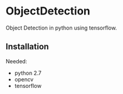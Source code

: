 # ObjectDetection
Object Detection in python using tensorflow. 

## Installation
Needed:
* python 2.7
* opencv
* tensorflow
